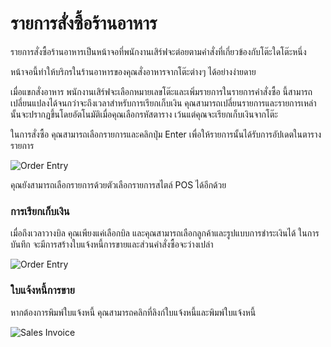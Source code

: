 <!-- add-breadcrumbs -->
# รายการสั่งซื้อร้านอาหาร

รายการสั่งซื้อร้านอาหารเป็นหน้าจอที่พนักงานเสิร์ฟจะต่อยตามคำสั่งที่เกี่ยวข้องกับโต๊ะใดโต๊ะหนึ่ง

หน้าจอนี้ทำให้บริกรในร้านอาหารของคุณสั่งอาหารจากโต๊ะต่างๆ ได้อย่างง่ายดาย

เมื่อแขกสั่งอาหาร พนักงานเสิร์ฟจะเลือกหมายเลขโต๊ะและเพิ่มรายการในรายการคำสั่งซื้อ นี้สามารถเปลี่ยนแปลงได้จนกว่าจะถึงเวลาสำหรับการเรียกเก็บเงิน คุณสามารถเปลี่ยนรายการและรายการเหล่านั้นจะปรากฏขึ้นโดยอัตโนมัติเมื่อคุณเลือกรหัสตาราง เว้นแต่คุณจะเรียกเก็บเงินจากโต๊ะ

ในการสั่งซื้อ คุณสามารถเลือกรายการและคลิกปุ่ม Enter เพื่อให้รายการนั้นได้รับการอัปเดตในตารางรายการ

<img class="screenshot" alt="Order Entry" src="{{docs_base_url}}/assets/img/restaurant/order-entry.png">

คุณยังสามารถเลือกรายการด้วยตัวเลือกรายการสไตล์ POS ได้อีกด้วย

### การเรียกเก็บเงิน

เมื่อถึงเวลาวางบิล คุณเพียงแค่เลือกบิล และคุณสามารถเลือกลูกค้าและรูปแบบการชำระเงินได้ ในการบันทึก จะมีการสร้างใบแจ้งหนี้การขายและส่วนคำสั่งซื้อจะว่างเปล่า

<img class="screenshot" alt="Order Entry" src="{{docs_base_url}}/assets/img/restaurant/order-entry-bill.png">

### ใบแจ้งหนี้การขาย

หากต้องการพิมพ์ใบแจ้งหนี้ คุณสามารถคลิกที่ลิงก์ใบแจ้งหนี้และพิมพ์ใบแจ้งหนี้

<img class="screenshot" alt="Sales Invoice" src="{{docs_base_url}}/assets/img/restaurant/restaurant-invoice.png">


